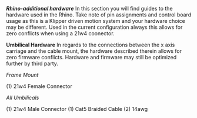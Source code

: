 ***Rhino-additional hardware***
In this section you will find guides to the hardware used in the Rhino.  Take note of pin assignments and control board usage as this is a Klipper driven motion system
and your hardware choice may be different.  Used in the current configuration always this allows for zero conflicts when using a 21w4 coonector. 

**Umbilical Hardware**
In regards to the connections between the x axis carriage and the cable mount, the hardware described therein allows for zero firmware conflicts.  Hardware and firmware may
still be optimized further by third party.

*Frame Mount*

(1) 21w4 Female Connector

*All Umbilicals*

(1) 21w4 Male Connector
(1) Cat5 Braided Cable
(2) 14awg
